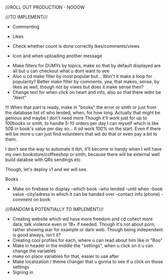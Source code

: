 ///ROLL OUT PRODUCTION - NOOOW

///TO IMPLEMENT///

- Commenting
+ Likes
- Check whether count is done correctly lkes/comments/views
+ Icon and when uploading another message
- Make filters for DUMYs by topics, make so that by default displayed are all but u can checkout what u dont want to see 
- Also u cd make filter by most popular but... Won't it make a loop for popularity? Better make filter by comments, yea, that makes, sense, by likes as well, though not by viwes but does it make sense then?
- Change text for when click on heart and info, also so that there wdnt be "Alert"

!!! When that part is ready, make in "books" the error or smth or just from the database list of who lended, when, for how long.
Actually that might be genious and maybe I don't need more
Though it'll work just for up to 100books or smth, to handle 5-10 orders per day I can myself which is like 50$ in book's value per day so... It sd work 100% on the start.
Even if there will be more u can just find volunteers that wd do that or even pay a bit to them.

I don't see the way to automate it tbh, it'll become in handy when I will have my own bookstore/coffeeshop or smth, because there will be external 
well build databse with QRs sendings etc

Though, let's deploy v1 and we will see.

Books 
- Make on firebase to display 
-which book
-who lended
-until when
-book value
-city/adress in which it can be handed over
-contact info (phone)
-comment on book

///RANDOM & POTENTIALLY TO IMPLEMENT///
- Creating website which wd have more freedom and cd collect more data, talk violence even or 18+ if needed. Though it's not about
porn, rather showing war for example or dark web. Though being independent is good always, isn't it?
- Creating cool profiles for each, where u can read about him like in "Boo"
- Make in header in the middle the "settings", when u click on it u can change the variables
- make on place variables for that, easier to use after
- Make localization / theme changer that u gonna to see if u click on those settings
- Signing in
